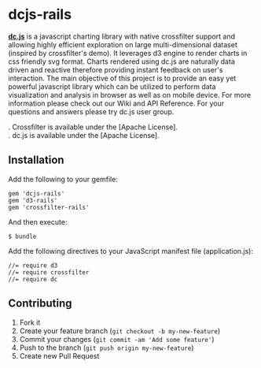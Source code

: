 # dcjs-rails

**<a href="https://github.com/NickQiZhu/dc.js">dc.js</a>** is a javascript charting library with native crossfilter support and allowing highly efficient exploration on large multi-dimensional dataset (inspired by crossfilter's demo). It leverages d3 engine to render charts in css friendly svg format. Charts rendered using dc.js are naturally data driven and reactive therefore providing instant feedback on user's interaction. The main objective of this project is to provide an easy yet powerful javascript library which can be utilized to perform data visualization and analysis in browser as well as on mobile device. For more information please check out our Wiki and API Reference. For your questions and answers please try dc.js user group.

. Crossfilter is available under the [Apache License]. <br/>
. dc.js is available under the [Apache License]. <br/>

## Installation

Add the following to your gemfile:

    gem 'dcjs-rails'
    gem 'd3-rails'
    gem 'crossfilter-rails'

And then execute:

    $ bundle

Add the following directives to your JavaScript manifest file (application.js):

    //= require d3
    //= require crossfilter
    //= require dc

## Contributing

1. Fork it
2. Create your feature branch (`git checkout -b my-new-feature`)
3. Commit your changes (`git commit -am 'Add some feature'`)
4. Push to the branch (`git push origin my-new-feature`)
5. Create new Pull Request
